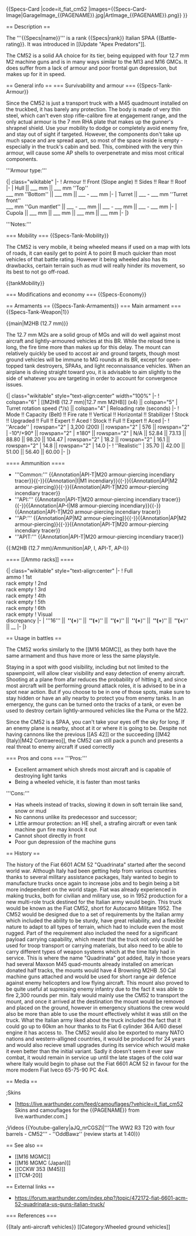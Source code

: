 {{Specs-Card
|code=it_fiat_cm52
|images={{Specs-Card-Image|GarageImage_{{PAGENAME}}.jpg|ArtImage_{{PAGENAME}}.png}}
}}

== Description ==
<!-- ''In the description, the first part should be about the history of the creation and combat usage of the vehicle, as well as its key features. In the second part, tell the reader about the ground vehicle in the game. Insert a screenshot of the vehicle, so that if the novice player does not remember the vehicle by name, he will immediately understand what kind of vehicle the article is talking about.'' -->
The '''{{Specs|name}}''' is a rank {{Specs|rank}} Italian SPAA {{Battle-rating}}. It was introduced in [[Update "Apex Predators"]].

The CM52 is a solid AA choice for its tier, being equipped with four 12.7 mm M2 machine guns and is in many ways similar to the M13 and M16 GMCs. It does suffer from a lack of armour and poor frontal gun depression, but makes up for it in speed.

== General info ==
=== Survivability and armour ===
{{Specs-Tank-Armour}}
<!-- ''Describe armour protection. Note the most well protected and key weak areas. Appreciate the layout of modules as well as the number and location of crew members. Is the level of armour protection sufficient, is the placement of modules helpful for survival in combat? If necessary use a visual template to indicate the most secure and weak zones of the armour.'' -->
Since the CM52 is just a transport truck with a M45 quadmount installed on the truckbed, it has barely any protection. The body is made of very thin steel, which can't even stop rifle-calibre fire at engagement range, and the only actual armour is the 7 mm RHA plate that makes up the gunner's shrapnel shield. Use your mobility to dodge or completely avoid enemy fire, and stay out of sight if targeted. However, the components don't take up much space and are spread apart, so most of the space inside is empty - especially in the truck's cabin and bed. This, combined with the very thin armour, will cause some AP shells to overpenetrate and miss most critical components.

'''Armour type:''' <!-- The types of armour present on the vehicle and their general locations -->
<!-- Example: * Rolled homogeneous armour (Front, Side, Rear, Hull roof)
* Cast homogeneous armour (Turret, Transmission area) -->

{| class="wikitable"
|-
! Armour !! Front (Slope angle) !! Sides !! Rear !! Roof
|-
| Hull || ___ mm || ___ mm ''Top'' <br> ___ mm ''Bottom'' || ___ mm || ___ - ___ mm
|-
| Turret || ___ - ___ mm ''Turret front'' <br> ___ mm ''Gun mantlet'' || ___ - ___ mm || ___ - ___ mm || ___ - ___ mm
|-
| Cupola || ___ mm || ___ mm || ___ mm || ___ mm
|-
|}

'''Notes:''' <!-- Any additional notes which the user needs to be aware of -->
<!-- Example: * Suspension wheels are 20 mm thick, tracks are 30 mm thick, and torsion bars are 60 mm thick. -->

=== Mobility ===
{{Specs-Tank-Mobility}}
<!-- ''Write about the mobility of the ground vehicle. Estimate the specific power and manoeuvrability, as well as the maximum speed forwards and backwards.'' -->
The CM52 is very mobile, it being wheeled means if used on a map with lots of roads, it can easily get to point A to point B much quicker than most vehicles of that battle rating. However it being wheeled also has its drawbacks, certain terrain such as mud will really hinder its movement, so its best to not go off-road.

{{tankMobility}}

=== Modifications and economy ===
{{Specs-Economy}}

== Armaments ==
{{Specs-Tank-Armaments}}
=== Main armament ===
{{Specs-Tank-Weapon|1}}
<!-- ''Give the reader information about the characteristics of the main gun. Assess its effectiveness in a battle based on the reloading speed, ballistics and the power of shells. Do not forget about the flexibility of the fire, that is how quickly the cannon can be aimed at the target, open fire on it and aim at another enemy. Add a link to the main article on the gun: <code><nowiki>{{main|Name of the weapon}}</nowiki></code>. Describe in general terms the ammunition available for the main gun. Give advice on how to use them and how to fill the ammunition storage.'' -->
{{main|M2HB (12.7 mm)}}

The 12.7 mm M2s are a solid group of MGs and will do well against most aircraft and lightly-armoured vehicles at this BR. While the reload time is long, the fire time more than makes up for this delay. The mount can relatively quickly be used to accost air and ground targets, though most ground vehicles will be immune to MG rounds at its BR, except for open-topped tank destroyers, SPAAs, and light reconnaissance vehicles. When an airplane is diving straight toward you, it is advisable to aim slightly to the side of whatever you are targeting in order to account for convergence issues.

{| class="wikitable" style="text-align:center" width="100%"
|-
! colspan="6" | [[M2HB (12.7 mm)|12.7 mm M2HB]] (x4) || colspan="5" | Turret rotation speed (°/s) || colspan="4" | Reloading rate (seconds)
|-
! Mode !! Capacity (Belt) !! Fire rate !! Vertical !! Horizontal !! Stabilizer
! Stock !! Upgraded !! Full !! Expert !! Aced
! Stock !! Full !! Expert !! Aced
|-
! ''Arcade''
| rowspan="2" | 3,200 (200) || rowspan="2" | 576 || rowspan="2" | -10°/+90° || rowspan="2" | ±180° || rowspan="2" | N/A || 52.84 || 73.13 || 88.80 || 98.20 || 104.47
| rowspan="2" | 18.2 || rowspan="2" | 16.1 || rowspan="2" | 14.8 || rowspan="2" | 14.0
|-
! ''Realistic''
| 35.70 || 42.00 || 51.00 || 56.40 || 60.00
|-
|}

==== Ammunition ====

* '''Common:''' {{Annotation|API-T|M20 armour-piercing incendiary tracer}}{{-}}{{Annotation|I|M1 incendiary}}{{-}}{{Annotation|AP|M2 armour-piercing}}{{-}}{{Annotation|API-T|M20 armour-piercing incendiary tracer}}
* '''API:''' {{Annotation|API-T|M20 armour-piercing incendiary tracer}}{{-}}{{Annotation|AP-I|M8 armour-piercing incendiary}}{{-}}{{Annotation|API-T|M20 armour-piercing incendiary tracer}}
* '''AP:''' {{Annotation|AP|M2 armour-piercing}}{{-}}{{Annotation|AP|M2 armour-piercing}}{{-}}{{Annotation|API-T|M20 armour-piercing incendiary tracer}}
* '''APIT:''' {{Annotation|API-T|M20 armour-piercing incendiary tracer}}

{{:M2HB (12.7 mm)/Ammunition|AP, I, API-T, AP-I}}

==== [[Ammo racks]] ====
<!-- [[File:Ammoracks_{{PAGENAME}}.png|right|thumb|x250px|[[Ammo racks]] of the {{PAGENAME}}]] -->
<!-- '''Last updated:''' -->
{| class="wikitable" style="text-align:center"
|-
! Full<br>ammo
! 1st<br>rack empty
! 2nd<br>rack empty
! 3rd<br>rack empty
! 4th<br>rack empty
! 5th<br>rack empty
! 6th<br>rack empty
! Visual<br>discrepancy
|-
| '''16''' || __&nbsp;''(+__)'' || __&nbsp;''(+__)'' || __&nbsp;''(+__)'' || __&nbsp;''(+__)'' || __&nbsp;''(+__)'' || __&nbsp;''(+__)'' || __
|-
|}

== Usage in battles ==
<!-- ''Describe the tactics of playing in the vehicle, the features of using vehicles in the team and advice on tactics. Refrain from creating a "guide" - do not impose a single point of view but instead give the reader food for thought. Describe the most dangerous enemies and give recommendations on fighting them. If necessary, note the specifics of the game in different modes (AB, RB, SB).'' -->
The CM52 works similarly to the [[M16 MGMC]], as they both have the same armament and thus have more or less the same playstyle.

Staying in a spot with good visibility, including but not limited to the spawnpoint, will allow clear visibility and easy detection of enemy aircraft. Shooting at a plane from afar reduces the probability of hitting it, and since most aircraft will be performing ground attack roles, it is advised to be in a spot near action. But if you choose to be in one of those spots, make sure to stay hidden or have an ally nearby to protect you from enemy tanks. In an emergency, the guns can be turned onto the tracks of a tank, or even be used to destroy certain lightly-armoured vehicles like the Puma or the M22.

Since the CM52 is a SPAA, you can't take your eyes off the sky for long. If an enemy plane is nearby, shoot at it or where it is going to be. Despite not having cannons like the previous [[AS 42]] or the succeeding [[M42 (Italy)|M42 Contraereo]], the CM52 can still pack a punch and presents a real threat to enemy aircraft if used correctly

=== Pros and cons ===
'''Pros:'''

* Excellent armament which shreds most aircraft and is capable of destroying light tanks
* Being a wheeled vehicle, it is faster than most tanks

'''Cons:'''

* Has wheels instead of tracks, slowing it down in soft terrain like sand, snow or mud
* No cannons unlike its predecessor and successor;
* Little armour protection: an HE shell, a strafing aircraft or even tank machine gun fire may knock it out
* Cannot shoot directly in front
* Poor gun depression of the machine guns

== History ==
<!-- ''Describe the history of the creation and combat usage of the vehicle in more detail than in the introduction. If the historical reference turns out to be too long, take it to a separate article, taking a link to the article about the vehicle and adding a block "/History" (example: <nowiki>https://wiki.warthunder.com/(Vehicle-name)/History</nowiki>) and add a link to it here using the <code>main</code> template. Be sure to reference text and sources by using <code><nowiki><ref></ref></nowiki></code>, as well as adding them at the end of the article with <code><nowiki><references /></nowiki></code>. This section may also include the vehicle's dev blog entry (if applicable) and the in-game encyclopedia description (under <code><nowiki>=== In-game description ===</nowiki></code>, also if applicable).'' -->
The history of the Fiat 6601 ACM 52 "Quadrinata" started after the second world war. Although Italy had been getting help from various countries thanks to several military assistance packages, Italy wanted to begin to manufacture trucks once again to increase jobs and to begin being a bit more independent on the world stage. Fiat was already experienced in making trucks, both for civilian and military use, so in 1952 production for a new multi-role truck destined for the Italian army would begin. This truck would be known as the Fiat CM52, short for Autocarro Militare 1952. The CM52 would be designed due to a set of requirements by the Italian army which included the ability to be sturdy, have great reliability, and a flexible nature to adapt to all types of terrain, which had to include even the most rugged. Part of the requirement also included the need for a significant payload carrying capability, which meant that the truck not only could be used for troop transport or carrying materials, but also need to be able to carry different types of weapon systems which at the time Italy had in service. This is where the name "Quadrinata" got added, Italy in those years had several Maxson M45 quad-mounts already installed on american donated half tracks, the mounts would have 4 Browning M2HB .50 Cal machine guns attached and would be used for short range air defence against enemy helicopters and low flying aircraft. This mount also proved to be quite useful at supressing enemy infantry due to the fact it was able to fire 2,300 rounds per min. Italy would mainly use the CM52 to transport the mount, and once it arrived at the destination the mount would be removed and placed on the ground, however in emergency situations the crew would also be more than able to use the mount effectively whilst it was still on the truck. What the Italian army liked about the truck included the fact that it could go up to 60km an hour thanks to its Fiat 6 cylinder 364 A/60 diesel engine it has access to. The CM52 would also be exported to many NATO nations and western-alligned countries, it would be produced for 24 years and would also recieve small upgrades during its service which would make it even better than the initial variant. Sadly it doesn't seem it ever saw combat, it would remain in service up until the late stages of the cold war where Italy would begin to phase out the Fiat 6601 ACM 52 in favour for the more modern Fiat Iveco 65-75-90 PC 4x4.

== Media ==
<!-- ''Excellent additions to the article would be video guides, screenshots from the game, and photos.'' -->

;Skins

* [https://live.warthunder.com/feed/camouflages/?vehicle=it_fiat_cm52 Skins and camouflages for the {{PAGENAME}} from live.warthunder.com.]

;Videos
{{Youtube-gallery|aJQ_nrCGSZI|'''The WW2 R3 T20 with four barrels - CM52''' - ''OddBawz'' (review starts at 1:40)}}

== See also ==
<!-- ''Links to the articles on the War Thunder Wiki that you think will be useful for the reader, for example:''
* ''reference to the series of the vehicles;''
* ''links to approximate analogues of other nations and research trees.'' -->

* [[M16 MGMC]]
* [[M16 MGMC (Japan)]]
* [[CCKW 353 (M45)]]
* [[TCM-20]]

== External links ==
<!-- ''Paste links to sources and external resources, such as:''
* ''topic on the official game forum;''
* ''other literature.'' -->
<!--''Paste links to sources and external resources, such as:-->

* https://forum.warthunder.com/index.php?/topic/472172-fiat-6601-acm-52-quadrinata-us-guns-italian-truck/

=== References ===
<references />

{{Italy anti-aircraft vehicles}}
[[Category:Wheeled ground vehicles]]